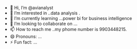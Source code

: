 - 👋 Hi, I’m @avianalyst
- 👀 I’m interested in ..data analysis .
- 🌱 I’m currently learning ...power bi for business intelligence 
- 💞️ I’m looking to collaborate on ...
- 📫 How to reach me ..my phome number is 9903448215.
- 😄 Pronouns: ...
- ⚡ Fun fact: ...

<!---
avianalyst/avianalyst is a ✨ special ✨ repository because its `README.md` (this file) appears on your GitHub profile.
You can click the Preview link to take a look at your changes.
--->
